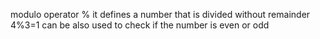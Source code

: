 modulo operator %
it defines a number that is divided without remainder
4%3=1
can be also used to check if the number is even or odd


